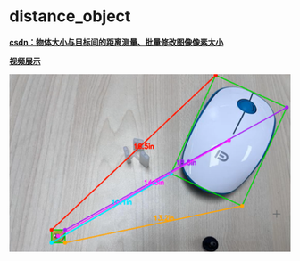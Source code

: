 # distance_object
**[csdn：物体大小与目标间的距离测量、批量修改图像像素大小](https://blog.csdn.net/weixin_41258131/article/details/130031367?spm=1001.2014.3001.5502)**

**[视频展示](https://github.com/yjy249/distance_object/blob/main/object_distance/result/object_size_distance.mp4)**

![image](https://github.com/yjy249/distance_object/blob/main/object_distance/images/distance.png)
